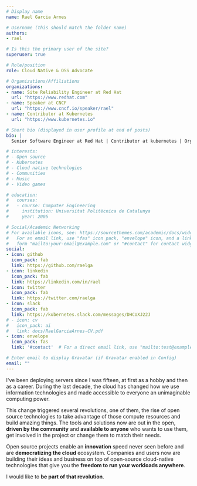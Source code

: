 ```yaml
---
# Display name
name: Rael Garcia Arnes

# Username (this should match the folder name)
authors:
- rael

# Is this the primary user of the site?
superuser: true

# Role/position
role: Cloud Native & OSS Advocate

# Organizations/Affiliations
organizations:
- name: Site Reliability Engineer at Red Hat
  url: "https://www.redhat.com"
- name: Speaker at CNCF
  url: "https://www.cncf.io/speaker/rael"
- name: Contributor at Kubernetes
  url: "https://www.kubernetes.io"

# Short bio (displayed in user profile at end of posts)
bio: |
  Senior Software Engineer at Red Hat | Contributor at kubernetes | Organizer at Cloud Native Barcelona

# interests:
# - Open source
# - Kubernetes
# - Cloud native technologies
# - Communities
# - Music
# - Video games

# education:
#   courses:
#   - course: Computer Engineering
#     institution: Universitat Politècnica de Catalunya
#     year: 2005

# Social/Academic Networking
# For available icons, see: https://sourcethemes.com/academic/docs/widgets/#icons
#   For an email link, use "fas" icon pack, "envelope" icon, and a link in the
#   form "mailto:your-email@example.com" or "#contact" for contact widget.
social:
- icon: github
  icon_pack: fab
  link: https://github.com/raelga
- icon: linkedin
  icon_pack: fab
  link: https://linkedin.com/in/rael
- icon: twitter
  icon_pack: fab
  link: https://twitter.com/raelga
- icon: slack
  icon_pack: fab
  link: https://kubernetes.slack.com/messages/DHCUXJ22J
# - icon: cv
#   icon_pack: ai
#   link: docs/RaelGarciaArnes-CV.pdf
- icon: envelope
  icon_pack: fas
  link: '#contact'  # For a direct email link, use "mailto:test@example.org".

# Enter email to display Gravatar (if Gravatar enabled in Config)
email: ""
---
```


I've been deploying servers since I was fifteen, at first as a hobby and then as a career. During the last decade, the cloud has changed how we use information technologies and made accessible to everyone an unimaginable computing power.

This change triggered several revolutions, one of them, the rise of open source technologies to take advantage of those compute resources and build amazing things. The tools and solutions now are out in the open, **driven by the community** and **available to anyone** who wants to use them, get involved in the project or change them to match their needs.

Open source projects enable an **innovation** speed never seen before and are **democratizing the cloud** ecosystem. Companies and users now are building their ideas and business on top of open-source cloud-native technologies that give you the **freedom to run your workloads anywhere**.

I would like to **be part of that revolution**.
